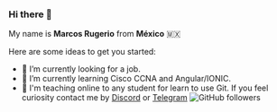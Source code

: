 ### Hi there 👋


My name is **Marcos Rugerio** from **México** :mexico:

Here are some ideas to get you started:

- 🔭 I’m currently looking for a job.
- 🌱 I’m currently learning Cisco CCNA and Angular/IONIC.
- 👯 I'm teaching online to any student for learn to use Git. If you feel curiosity contact me by [Discord](https://discord.gg/ZZJhqm) or [Telegram](https://t.me/MarcosRugerio)
![GitHub followers](https://img.shields.io/github/followers/marcosrugerio?style=social)
<!-- - 🤔 I’m looking for help with ...
- 💬 Ask me about ...
- 📫 How to reach me: ...
- 😄 Pronouns: ...
- ⚡ Fun fact: ... -->

